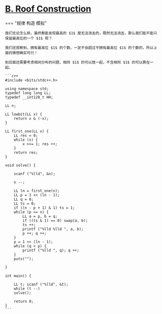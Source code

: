 # [B. Roof Construction](https://codeforc.es/problemset/problem/1632/B)

=== "规律 构造 模拟"

    我们无论怎么排，最终都能发现最高的 $1$ 是无法消去的，既然无法消去，那么我们能不能只保留最高位的一个 $1$ 呢？

    我们还观察到，拥有最高位 $1$ 的个数，一定不会超过不拥有最高位 $1$ 的个数的，所以上面的猜想确实可行！

    到后面还需要考虑相间分布的问题，相同 $1$ 的可以放一起，不含相同 $1$ 的可以靠在一起。

    ```c++
    #include <bits/stdc++.h>

    using namespace std;
    typedef long long LL;
    typedef __int128_t HH;

    LL n;

    LL lowbit(LL x) {
        return x & (-x);
    }

    LL first_one(LL x) {
        LL res = 0;
        while (x) {
            x >>= 1; res ++;
        }
        return res;
    }

    void solve() {
        
        scanf ("%lld", &n);

        n --;

        LL ln = first_one(n);
        LL p = 1 << (ln - 1);
        LL q = 0;
        LL ts = 0;
        if ((n - p + 1) & 1) ts = 1;
        while (p <= n) {
            LL a = p, b = q;
            if ((ts & 1) == 0) swap(a, b);
            ts ++;
            printf ("%lld %lld ", a, b);
            p ++; q ++;
        }
        p = 1 << (ln - 1);
        while (q < p) {
            printf ("%lld ", q); q ++;
        }
        puts("");
        
    }

    int main() {

        LL t; scanf ("%lld", &t);
        while (t --)
        solve();

        return 0;
    }
    ```